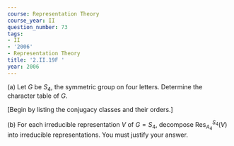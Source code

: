 ```yaml
---
course: Representation Theory
course_year: II
question_number: 73
tags:
- II
- '2006'
- Representation Theory
title: '2.II.19F '
year: 2006
---
```



(a) Let $G$ be $S_{4}$, the symmetric group on four letters. Determine the character table of $G$.

[Begin by listing the conjugacy classes and their orders.]

(b) For each irreducible representation $V$ of $G=S_{4}$, decompose $\operatorname{Res}_{A_{4}}^{S_{4}}(V)$ into irreducible representations. You must justify your answer.